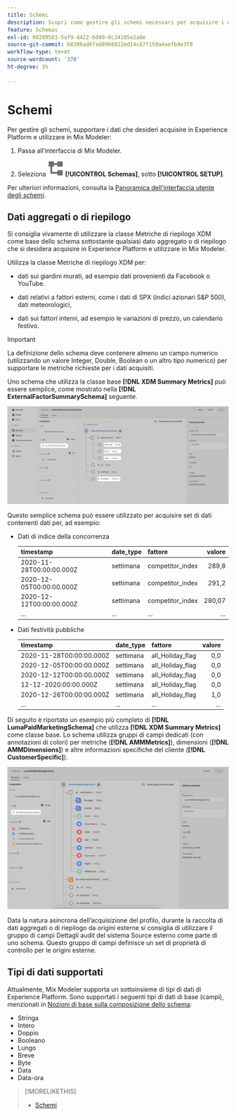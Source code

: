 ```yaml
---
title: Schemi
description: Scopri come gestire gli schemi necessari per acquisire i dati in Mix Modeler.
feature: Schemas
exl-id: 08289581-5af9-4422-b049-8c24105e2a8e
source-git-commit: b0306ad6fad8966822ed14c67f159a4aefb4e3f8
workflow-type: tm+mt
source-wordcount: '378'
ht-degree: 3%

---
```


# Schemi

Per gestire gli schemi, supportare i dati che desideri acquisire in Experience Platform e utilizzare in Mix Modeler:

1. Passa all’interfaccia di Mix Modeler.

1. Seleziona ![Schemi](/help/assets/icons/Schemas.svg) **[!UICONTROL Schemas]**, sotto **[!UICONTROL SETUP]**.

Per ulteriori informazioni, consulta la [Panoramica dell&#39;interfaccia utente degli schemi](https://experienceleague.adobe.com/docs/experience-platform/xdm/ui/overview.html?lang=en).

## Dati aggregati o di riepilogo

Si consiglia vivamente di utilizzare la classe Metriche di riepilogo XDM come base dello schema sottostante qualsiasi dato aggregato o di riepilogo che si desidera acquisire in Experience Platform e utilizzare in Mix Modeler.

Utilizza la classe Metriche di riepilogo XDM per:

- dati sui giardini murati, ad esempio dati provenienti da Facebook o YouTube.

- dati relativi a fattori esterni, come i dati di SPX (indici azionari S&amp;P 500), dati meteorologici,

- dati sui fattori interni, ad esempio le variazioni di prezzo, un calendario festivo.

>[!IMPORTANT]
>
>La definizione dello schema deve contenere almeno un campo numerico (utilizzando un valore Integer, Double, Boolean o un altro tipo numerico) per supportare le metriche richieste per i dati acquisiti.

Uno schema che utilizza la classe base **[!DNL XDM Summary Metrics]** può essere semplice, come mostrato nella **[!DNL ExternalFactorSummarySchema]** seguente.

![Schema Fattori Esterni](/help/assets/external-factors-schema.png)

Questo semplice schema può essere utilizzato per acquisire set di dati contenenti dati per, ad esempio:

- Dati di indice della concorrenza

  | timestamp | date_type | fattore | valore |
  |---|---|---|--:|
  | 2020-11-28T00:00:00.000Z | settimana | competitor_index | 289,8 |
  | 2020-12-05T00:00:00.000Z | settimana | competitor_index | 291,2 |
  | 2020-12-12T00:00:00.000Z | settimana | competitor_index | 280,07 |
  | ... | ... | ... | ... |

- Dati festività pubbliche

  | timestamp | date_type | fattore | valore |
  |---|---|---|--:|
  | 2020-11-28T00:00:00.000Z | settimana | all_Holiday_flag | 0,0 |
  | 2020-12-05T00:00:00.000Z | settimana | all_Holiday_flag | 0,0 |
  | 2020-12-12T00:00:00.000Z | settimana | all_Holiday_flag | 0,0 |
  | 12-12-2020:00:00.000Z | settimana | all_Holiday_flag | 0,0 |
  | 2020-12-26T00:00:00.000Z | settimana | all_Holiday_flag | 1,0 |
  | ... | ... | ... | ... |


Di seguito è riportato un esempio più completo di **[!DNL LumaPaidMarketingSchema]** che utilizza **[!DNL XDM Summary Metrics]** come classe base. Lo schema utilizza gruppi di campi dedicati (con annotazioni di colori) per metriche (**[!DNL AMMMetrics]**), dimensioni (**[!DNL AMMDimensions]**) e altre informazioni specifiche del cliente (**[!DNL CustomerSpecific]**).

![Schema di riepilogo](/help/assets/summary-schema.png)

Data la natura asincrona dell’acquisizione del profilo, durante la raccolta di dati aggregati o di riepilogo da origini esterne si consiglia di utilizzare il gruppo di campi Dettagli audit del sistema Source esterno come parte di uno schema. Questo gruppo di campi definisce un set di proprietà di controllo per le origini esterne.


## Tipi di dati supportati

Attualmente, Mix Modeler supporta un sottoinsieme di tipi di dati di Experience Platform. Sono supportati i seguenti tipi di dati di base (campi), menzionati in [Nozioni di base sulla composizione dello schema](https://experienceleague.adobe.com/docs/experience-platform/xdm/schema/composition.html?lang=en#data-type):

- Stringa
- Intero
- Doppio
- Booleano
- Lungo
- Breve
- Byte
- Data
- Data-ora


>[!MORELIKETHIS]
>
>- [Schemi](schemas.md)
